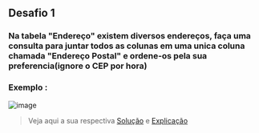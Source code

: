 ## Desafio 1 
### Na tabela "Endereço" existem diversos endereços, faça uma consulta para juntar todos as colunas em uma unica coluna chamada "Endereço Postal" e ordene-os pela sua preferencia(ignore o CEP por hora)
### Exemplo : 
![image](https://user-images.githubusercontent.com/72756630/150697692-80305367-c71f-4462-9580-23ad2f98271c.png)

>Veja aqui a sua respectiva [Solução](Solução.sql) e [Explicação](Explicação.md)
